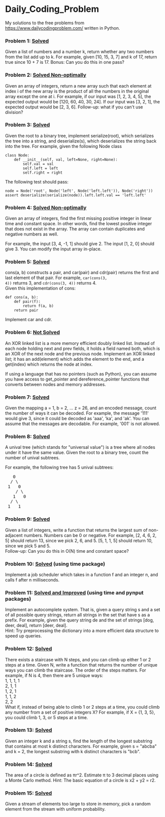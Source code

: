 # Daily_Coding_Problem
My solutions to the free problems from https://www.dailycodingproblem.com/ written in Python.

### Problem 1: [Solved](https://github.com/monk200/Daily_Coding_Problem/blob/main/problem1.py)
Given a list of numbers and a number k, return whether any two numbers from the list add up to k.
For example, given [10, 15, 3, 7] and k of 17, return true since 10 + 7 is 17.
Bonus: Can you do this in one pass?

### Problem 2: [Solved Non-optimally](https://github.com/monk200/Daily_Coding_Problem/blob/main/problem2.py)
Given an array of integers, return a new array such that each element at index i of the new array is the product of all the numbers in the original array except the one at i.
For example, if our input was [1, 2, 3, 4, 5], the expected output would be [120, 60, 40, 30, 24]. If our input was [3, 2, 1], the expected output would be [2, 3, 6].
Follow-up: what if you can't use division?

### Problem 3: [Solved](https://github.com/monk200/Daily_Coding_Problem/blob/main/problem3.py)
Given the root to a binary tree, implement serialize(root), which serializes the tree into a string, and deserialize(s), which deserializes the string back into the tree.
For example, given the following Node class    

```
class Node:  
    def __init__(self, val, left=None, right=None):  
        self.val = val  
        self.left = left  
        self.right = right   
```
The following test should pass:    

```
node = Node('root', Node('left', Node('left.left')), Node('right'))  
assert deserialize(serialize(node)).left.left.val == 'left.left'  
```

### Problem 4: [Solved Non-optimally](https://github.com/monk200/Daily_Coding_Problem/blob/main/problem4.py)
Given an array of integers, find the first missing positive integer in linear time and constant space. In other words, find the lowest positive integer that does not exist in the array. The array can contain duplicates and negative numbers as well.  

For example, the input [3, 4, -1, 1] should give 2. The input [1, 2, 0] should give 3.
You can modify the input array in-place.

### Problem 5: [Solved](https://github.com/monk200/Daily_Coding_Problem/blob/main/problem5.py)
cons(a, b) constructs a pair, and car(pair) and cdr(pair) returns the first and last element of that pair. For example, <code>car(cons(3, 4))</code> returns 3, and <code>cdr(cons(3, 4))</code> returns 4.  
Given this implementation of cons:  

```
def cons(a, b):
    def pair(f):
        return f(a, b)
    return pair
```

Implement car and cdr.

### Problem 6: [Not Solved](https://github.com/monk200/Daily_Coding_Problem/blob/main/problem6.py)
An XOR linked list is a more memory efficient doubly linked list. Instead of each node holding next and prev fields, it holds a field named both, which is an XOR of the next node and the previous node. Implement an XOR linked list; it has an add(element) which adds the element to the end, and a get(index) which returns the node at index.  

If using a language that has no pointers (such as Python), you can assume you have access to get_pointer and dereference_pointer functions that converts between nodes and memory addresses.

### Problem 7: [Solved](https://github.com/monk200/Daily_Coding_Problem/blob/main/problem7.py)
Given the mapping a = 1, b = 2, ... z = 26, and an encoded message, count the number of ways it can be decoded. For example, the message '111' would give 3, since it could be decoded as 'aaa', 'ka', and 'ak'. You can assume that the messages are decodable. For example, '001' is not allowed.  

### Problem 8: [Solved](https://github.com/monk200/Daily_Coding_Problem/blob/main/problem8.py)
A unival tree (which stands for "universal value") is a tree where all nodes under it have the same value.
Given the root to a binary tree, count the number of unival subtrees.  
  
For example, the following tree has 5 unival subtrees:  
<pre>
   0  
  / \  
 1   0  
    / \  
   1   0  
  / \  
 1   1</pre>

### Problem 9: [Solved](https://github.com/monk200/Daily_Coding_Problem/blob/main/problem9.py)
Given a list of integers, write a function that returns the largest sum of non-adjacent numbers. Numbers can be 0 or negative. For example, [2, 4, 6, 2, 5] should return 13, since we pick 2, 6, and 5. [5, 1, 1, 5] should return 10, since we pick 5 and 5.  
Follow-up: Can you do this in O(N) time and constant space?  

### Problem 10: [Solved](https://github.com/monk200/Daily_Coding_Problem/blob/main/problem10.py) (using time package)
Implement a job scheduler which takes in a function f and an integer n, and calls f after n milliseconds.

### Problem 11: [Solved and Improved](https://github.com/monk200/Daily_Coding_Problem/blob/main/problem11.py) (using time and pynput packages)
Implement an autocomplete system. That is, given a query string s and a set of all possible query strings, return all strings in the set that have s as a prefix. For example, given the query string de and the set of strings [dog, deer, deal], return [deer, deal].  
Hint: Try preprocessing the dictionary into a more efficient data structure to speed up queries.

### Problem 12: [Solved](https://github.com/monk200/Daily_Coding_Problem/blob/main/problem12.py)
There exists a staircase with N steps, and you can climb up either 1 or 2 steps at a time. Given N, write a function that returns the number of unique ways you can climb the staircase. The order of the steps matters.
For example, if N is 4, then there are 5 unique ways:  
1, 1, 1, 1  
2, 1, 1  
1, 2, 1  
1, 1, 2  
2, 2  
What if, instead of being able to climb 1 or 2 steps at a time, you could climb any number from a set of positive integers X? For example, if X = {1, 3, 5}, you could climb 1, 3, or 5 steps at a time.

### Problem 13: [Solved](https://github.com/monk200/Daily_Coding_Problem/blob/main/problem13.py)
Given an integer k and a string s, find the length of the longest substring that contains at most k distinct characters.
For example, given s = "abcba" and k = 2, the longest substring with k distinct characters is "bcb".

### Problem 14: [Solved](https://github.com/monk200/Daily_Coding_Problem/blob/main/problem14.py)
The area of a circle is defined as πr^2. Estimate π to 3 decimal places using a Monte Carlo method. Hint: The basic equation of a circle is x2 + y2 = r2.

### Problem 15: [Solved](https://github.com/monk200/Daily_Coding_Problem/blob/main/problem15.py)
Given a stream of elements too large to store in memory, pick a random element from the stream with uniform probability.
